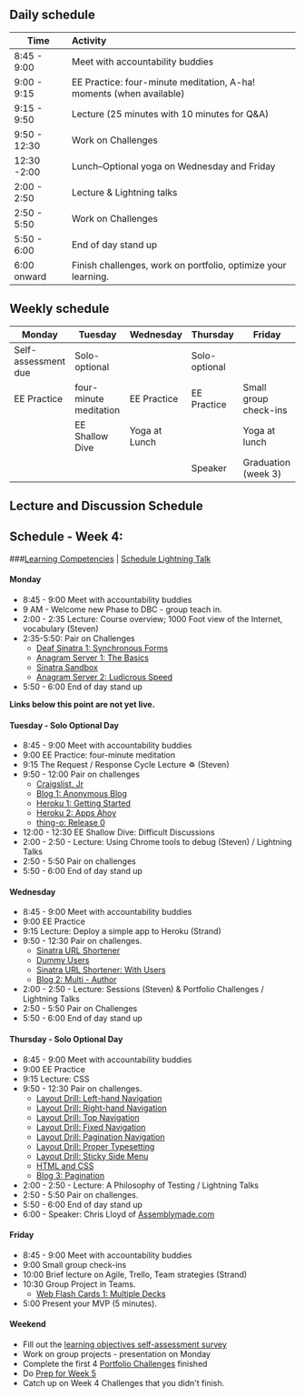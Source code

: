 ## Daily schedule

Time          | Activity
------------- | :------------------------------------------------------------
8:45 - 9:00   | Meet with accountability buddies
9:00 - 9:15   | EE Practice: four-minute meditation, A-ha! moments (when available)
9:15 - 9:50   | Lecture (25 minutes with 10 minutes for Q&A)
9:50 - 12:30  | Work on Challenges
12:30 -2:00   | Lunch–Optional yoga on Wednesday and Friday
2:00 - 2:50   | Lecture & Lightning talks
2:50 - 5:50   | Work on Challenges
5:50 - 6:00   | End of day stand up
6:00 onward   | Finish challenges, work on portfolio, optimize your learning.

## Weekly schedule

Monday | Tuesday       | Wednesday     | Thursday      | Friday
------ | ------------  | ------------- | ------------- | -------------
Self-assessment due | Solo-optional |  | Solo-optional |
EE Practice | four-minute meditation  | EE Practice | EE Practice | Small group check-ins
       | EE Shallow Dive | Yoga at Lunch |             | Yoga at lunch
       |               |               | Speaker       | Graduation (week 3)

## Lecture and Discussion Schedule

## Schedule - Week 4:

###[Learning Competencies](learning-competencies/week-4-lc.md) | [Schedule Lightning Talk](lightning-talks/lt-week4.md)

#### Monday

- 8:45 - 9:00 Meet with accountability buddies
- 9 AM - Welcome new Phase to DBC - group teach in.
- 2:00 - 2:35 Lecture: Course overview; 1000 Foot view of the Internet, vocabulary (Steven)
- 2:35-5:50: Pair on Challenges
  - [Deaf Sinatra 1: Synchronous Forms](https://github.com/banana-slugs-2014/deaf-sinatra-1-synchronous-forms-challenge)
  - [Anagram Server 1: The Basics](https://github.com/banana-slugs-2014/anagram-server-1-the-basics-challenge)
  - [Sinatra Sandbox](https://github.com/banana-slugs-2014/sinatra-sandbox-challenge)
  - [Anagram Server 2: Ludicrous Speed](https://github.com/banana-slugs-2014/anagram-server-2-ludicrous-speed-challenge)
- 5:50 - 6:00 End of day stand up

**Links below this point are not yet live.**
#### Tuesday - Solo Optional Day

- 8:45 - 9:00 Meet with accountability buddies
- 9:00 EE Practice: four-minute meditation
- 9:15 The Request / Response Cycle Lecture ♽ (Steven)
- 9:50 - 12:00 Pair on challenges
  - [Craigslist, Jr](https://github.com/banana-slugs-2014/craigslist-jr-challenge)
  - [Blog 1: Anonymous Blog](https://github.com/banana-slugs-2014/blog-1-anonymous-blog-challenge)
  - [Heroku 1: Getting Started](https://github.com/banana-slugs-2014/heroku-1-getting-started-challenge)
  - [Heroku 2: Apps Ahoy](https://github.com/banana-slugs-2014/heroku-2-apps-ahoy-challenge)
  - [thing-o: Release 0](https://github.com/banana-slugs-2014/thing-o-challenge)
- 12:00 - 12:30 EE Shallow Dive: Difficult Discussions
- 2:00 - 2:50 - Lecture: Using Chrome tools to debug (Steven) / Lightning Talks
- 2:50 - 5:50 Pair on challenges
- 5:50 - 6:00 End of day stand up

#### Wednesday

- 8:45 - 9:00 Meet with accountability buddies
- 9:00 EE Practice
- 9:15 Lecture: Deploy a simple app to Heroku (Strand)
- 9:50 - 12:30 Pair on challenges.
  - [Sinatra URL Shortener](https://github.com/banana-slugs-2014/sinatra-url-shortener-challenge)
  - [Dummy Users](https://github.com/banana-slugs-2014/dummy-users-challenge)
  - [Sinatra URL Shortener: With Users](https://github.com/banana-slugs-2014/sinatra-url-shortener-with-users-challenge)
  - [Blog 2: Multi - Author](https://github.com/banana-slugs-2014/blog-2-multi-author-challenge)
- 2:00 - 2:50 - Lecture: Sessions (Steven) &amp; Portfolio Challenges / Lightning Talks
- 2:50 - 5:50 Pair on Challenges
- 5:50 - 6:00 End of day stand up

#### Thursday - Solo Optional Day

- 8:45 - 9:00 Meet with accountability buddies
- 9:00 EE Practice
- 9:15 Lecture: CSS
- 9:50 - 12:30 Pair on challenges.
  - [Layout Drill: Left-hand Navigation](https://github.com/banana-slugs-2014/layout-drill-left-hand-navigation-challenge)
  - [Layout Drill: Right-hand Navigation](https://github.com/banana-slugs-2014/layout-drill-right-hand-navigation-challenge)
  - [Layout Drill: Top Navigation](https://github.com/banana-slugs-2014/layout-drill-top-navigation-challenge)
  - [Layout Drill: Fixed Navigation](https://github.com/banana-slugs-2014/layout-drill-fixed-navigation-challenge)
  - [Layout Drill: Pagination Navigation](https://github.com/banana-slugs-2014/layout-drill-pagination-navigation-challenge)
  - [Layout Drill: Proper Typesetting](https://github.com/banana-slugs-2014/layout-drill-proper-typesetting-challenge)
  - [Layout Drill: Sticky Side Menu](https://github.com/banana-slugs-2014/layout-drill-sticky-side-menu-challenge)
  - [HTML and CSS](https://github.com/banana-slugs-2014/html-and-css-challenge)
  - [Blog 3: Pagination](https://github.com/banana-slugs-2014/blog-3-pagination-challenge)
- 2:00 - 2:50 - Lecture: A Philosophy of Testing / Lightning Talks
- 2:50 - 5:50 Pair on challenges.
- 5:50 - 6:00 End of day stand up
- 6:00 - Speaker: Chris Lloyd of [Assemblymade.com](Assemblymade.com)

#### Friday

- 8:45 - 9:00 Meet with accountability buddies
- 9:00 Small group check-ins
- 10:00 Brief lecture on Agile, Trello, Team strategies (Strand)
- 10:30 Group Project in Teams.
  - [Web Flash Cards 1: Multiple Decks](https://github.com/banana-slugs-2014/web-flash-cards-1-multiple-decks-challenge)
- 5:00 Present your MVP (5 minutes).

#### Weekend

- Fill out the [learning objectives self-assessment survey]()
- Work on group projects - presentation on Monday
- Complete the first 4 [Portfolio Challenges](portfolio-challenges.md) finished
- Do [Prep for Week 5](week-5-prep.md)
- Catch up on Week 4 Challenges that you didn't finish.
